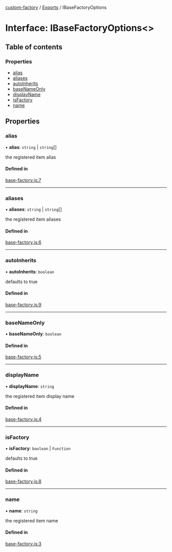 [custom-factory](../README.md) / [Exports](../modules.md) / IBaseFactoryOptions

# Interface: IBaseFactoryOptions<\>

## Table of contents

### Properties

- [alias](IBaseFactoryOptions.md#alias)
- [aliases](IBaseFactoryOptions.md#aliases)
- [autoInherits](IBaseFactoryOptions.md#autoinherits)
- [baseNameOnly](IBaseFactoryOptions.md#basenameonly)
- [displayName](IBaseFactoryOptions.md#displayname)
- [isFactory](IBaseFactoryOptions.md#isfactory)
- [name](IBaseFactoryOptions.md#name)

## Properties

### alias

• **alias**: `string` \| `string`[]

the registered item alias

#### Defined in

[base-factory.js:7](https://github.com/snowyu/custom-factory.js/blob/b940e0d/src/base-factory.js#L7)

___

### aliases

• **aliases**: `string` \| `string`[]

the registered item aliases

#### Defined in

[base-factory.js:6](https://github.com/snowyu/custom-factory.js/blob/b940e0d/src/base-factory.js#L6)

___

### autoInherits

• **autoInherits**: `boolean`

defaults to true

#### Defined in

[base-factory.js:9](https://github.com/snowyu/custom-factory.js/blob/b940e0d/src/base-factory.js#L9)

___

### baseNameOnly

• **baseNameOnly**: `boolean`

#### Defined in

[base-factory.js:5](https://github.com/snowyu/custom-factory.js/blob/b940e0d/src/base-factory.js#L5)

___

### displayName

• **displayName**: `string`

the registered item display name

#### Defined in

[base-factory.js:4](https://github.com/snowyu/custom-factory.js/blob/b940e0d/src/base-factory.js#L4)

___

### isFactory

• **isFactory**: `boolean` \| `Function`

defaults to true

#### Defined in

[base-factory.js:8](https://github.com/snowyu/custom-factory.js/blob/b940e0d/src/base-factory.js#L8)

___

### name

• **name**: `string`

the registered item name

#### Defined in

[base-factory.js:3](https://github.com/snowyu/custom-factory.js/blob/b940e0d/src/base-factory.js#L3)
